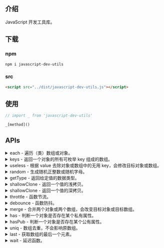 ## 介绍

JavaScript 开发工具库。

## 下载

### npm

```
npm i javascript-dev-utils
```

### src

```html
<script src="../dist/javascript-dev-utils.js"></script>
```

## 使用

```javascript
// import _ from 'javascript-dev-utils'

_[method]()
```

## APIs

<details>

<summary>each - 遍历（类）数组或对象。</summary>

```javascript
/**
 * 遍历（类）数组或对象。
 * 
 * @param {(Array|Object)} target - 要遍历的目标
 * @param {Function} cb - 回调函数，会传递给它 key(index) 和 value，当回调函数的返
 *  回值为 false 时会结束循环。
 */
const o = { foo: 'foo', bar: 'bar', baz: 'baz' }

_.each(o, (key, value) => {
  // ...

  if (key === 'bar') {
    return false 
  }
})
```

</details>

<details>

<summary>keys - 返回一个对象的所有可枚举 key 组成的数组。</summary>

```javascript
/**
 * 返回一个对象的所有可枚举 key 组成的数组。
 * 
 * @param {Object} obj - 对象
 * @returns {Array} 返回一个对象的所有 key 组成的数组
 */
const o = {
  [Symbol('foo')]: 'foo',
  bar: 'bar',
  baz: 'baz'
}

_.keys(o) // output: ['bar', 'baz', Symbol(foo)]
```

</details>

<details>

<summary>useless - 根据 value 去除对象或数组中的无用 key，会修改目标对象或数组。</summary>

```javascript
/**
 * 根据 value 去除对象或数组中的无用 key，会修改目标对象或数组。
 * 
 * @param {(Object|Array)} target - 目标对象或数组
 * @param {Array} options - 如果目标对象或数组的属性值和此数组中的任何一个元素相等，
 *  那么该属性会被去除。
 * @param {boolean} [isStrict=true] - 是否开启严格模式，默认开启。未开启时，如果对
 * 象属性值是对象或数组，那么对象或数组内和 options 中相等的属性或元素会被去除；如果
 * 数组属性值是对象或数组，那么对象或数组内和 options 中相等的属性或元素会被去除。
 * @returns {(Object|Array)} - 去除属性后的目标对象或数组
 */
const o = {
  foo: 'foo',
  bar: 'bar',
  baz: {
    foo: null,
    bar: undefined
  }
}

_.useless(o, [null, 'foo']) // output: { bar: 'bar', baz: { bar: undefined }}

const ary = [null, 'foo', { bar: undefined, baz: [null, 'foo'] }, [null]]

// output: [ { bar: undefined, baz: [] }, []]
_.useless(ary, [null, 'foo'], false) 
```

</details>

<details>

<summary>random - 生成随机正整数或随机字母。</summary>

```javascript
/**
 * 生成随机正整数或随机字母。
 * 
 * @param {string} type - 类型，可选值有
 *  - 'number'
 *  - 'lowerCaseLetter'
 *  - 'upCaseLetter'
 *  - 'letter'
 * @param {(string|number)} rangeOrNumber - 生成随机数范围或字母数量，示例如下：
 *  - '[3, 5]' 表示随机生成 3、4、5 中的一个数
 *  - '(5, 8)' 表示随机生成 6、7 中的一个数
 *  - 3 表示生成三个字母
 * @returns {(string|number)} - 生成的随机整数或字母
 */
_.random('number', '[3, 5]') // output: 4
_.random('letter', 5) // output: 'PTzgp'
```

</details>

<details>

<summary>getType - 返回给定值的数据类型。</summary>

```javascript
/**
 * 返回给定值的数据类型。
 * 
 * @param {*} v - 需要判断类型的值
 * @returns {string} 给定值的数据类型，结果都为全小写字母。
 */
_.getType({}) // output: 'object'

// 顺便提供了一些其它的方法
_.isString()
_.isNumber()
_.isBoolean()
_.isNull()
_.isUndefined()
_.isPrimitive()
_.isObject()
_.isArray()
_.isArrayLike()
_.isPlainObject()
_.isDef() // 值不是 null 或 undefined 时返回 true
_.isUndef() // 值是 null 或 undefined 时返回 true
```

</details>

<details>

<summary>shallowClone - 返回一个值的浅拷贝。</summary>

### shallowClone

```javascript
/**
 * 返回一个值的浅拷贝。
 * 
 * @param {*} target - 需要浅拷贝的值
 * @returns {*} 浅拷贝后的值
 */
const obj = { foo: { bar: 'bar' } }
const clone = _.shallowClone(obj)
clone.foo.bar = 'baz'

obj // output: { foo: { bar: 'baz' } }
```

</details>

<details>

<summary>shallowClone - 返回一个值的深拷贝。</summary>

```javascript
/**
 * 返回一个值的深拷贝。
 * 
 * @param {*} target - 需要深拷贝的值
 * @returns {*} 深拷贝后的值
 */
const obj = { foo: { bar: 'bar' } }
const clone = _.deepClone(obj)
clone.foo.bar = 'baz'

obj // output: { foo: { bar: 'bar' } }
```

</details>

<details>

<summary>throttle - 函数节流。</summary>

```javascript
/**
 * 函数节流。
 * 
 * @param {Function} fn - 需要进行节流处理的原函数
 * @param {number} wait - 节流的时间间隔
 * @param {Object} options - 用于设置开始边界和结束边界是否触发的配置项
 * @param {boolean} options.leading - 开始边界是否触发
 * @param {boolean} options.trailing - 结束边界是否触发
 * @returns {Function} - 生成的节流函数
 */
const throttled = _.throttle(fn)
```

</details>

<details>

<summary>debounce - 函数防抖。</summary>

```javascript
/**
 * 函数防抖。
 * 
 * @param {Function} fn - 需要进行防抖处理的原函数
 * @param {number} wait - 防抖的时间间隔
 * @param {boolean} immediate - 是否开始边界触发
 * @returns {Function} - 生成的防抖函数
 */
const debounced = _.debounce(fn)
```

</details>

<details>

<summary>merge - 合并两个对象或两个数组，会改变目标对象或目标数组。</summary>

```javascript
/**
 * 合并两个对象或两个数组，会改变目标对象或目标数组。
 * 
 * @param {(Object|Array)} target - 目标对象或目标数组
 * @param {(Object|Array)} sources - 来源对象或来源数组
 * @returns {(Object|Array)} - 合并完成后被修改的的目标对象或目标数组
 */
const o1 = { foo: 'foo', bar: { baz: ['foo', 'bar'] } }
const o2 = { foo: 'foo', bar: { foo: 'foo', baz: 'bar' } }
_.merge(o1, o2) // output: { foo: 'foo', bar: { foo: 'foo', baz: 'bar' } }

const ary1 = ['foo', ['bar', 'baz']]
const ary2 = [{ foo: 'foo' }, ['bar', 'foo'], 'baz']
_.merge(ary1, ary2) // output: [{ foo: 'foo' }, ['bar', 'foo'], 'baz']
```

</details>

<details>

<summary>has - 判断一个对象是否存在某个私有属性。</summary>

```javascript
/**
 * 判断一个对象是否存在某个私有属性。
 * 
 * @param {Object} target - 目标对象
 * @param {string} prop - 需要判断的公有属性
 * @returns {boolean} - 结果
 */
_.has({}, 'foo') // output: false
```

</details>

<details>

<summary>hasPub - 判断一个对象是否存在某个公有属性。</summary>

```javascript
/**
 * 判断一个对象是否存在某个公有属性。
 * 
 * @param {Object} target - 目标对象
 * @param {string} prop - 需要判断的公有属性
 * @returns {boolean} - 结果
 */
_.hasPub({}, 'toString') // output: true
```

</details>

<details>

<summary>uniq - 数组去重，不会影响原数组。</summary>

```javascript
/**
 * 数组去重，不会影响原数组。
 * 
 * @param {Array} target - 需要去重的数组
 * @returns {Array} - 去重后的新数组
 */
const ary = [1, 2, 2]
_.uniq(ary) // output: [1, 2]
```

</details>

<details>

<summary>last - 获取数组的最后一个元素。</summary>

```javascript
/**
 * 获取数组的最后一个元素。
 * 
 * @param {Array} ary - 数组
 * @returns {*} - 数组的最后一个元素
 */
const ary = [1, 2, 3]
_.last(ary) // output: 3
```

</details>

<details>

<summary>wait - 延迟函数。</summary>

```javascript
/**
 * 延迟函数。
 * 
 * @param {number} time - 等待时间
 */
async function foo () {
  await _.wait(1000)
  // after 1s
  console.log('foo')
}

foo()
```

</details>
